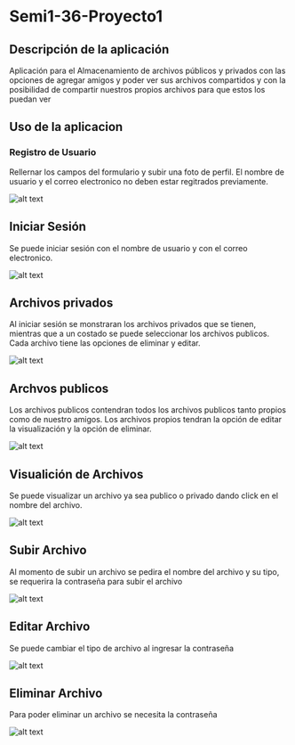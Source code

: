 # Semi1-36-Proyecto1

## Descripción de la aplicación
Aplicación para el Almacenamiento de archivos públicos y 
privados con las opciones de agregar amigos y poder ver sus archivos compartidos y con la 
posibilidad de compartir nuestros propios archivos para que estos los puedan ver

## Uso de la aplicacion

### Registro de Usuario

Rellernar los campos del formulario y subir una foto de perfil. El nombre de usuario y el correo electronico no deben estar regitrados previamente.

![alt text](Manuales/signup.png?raw=true)

## Iniciar Sesión

Se puede iniciar sesión con el nombre de usuario y con el correo electronico.

![alt text](Manuales/login.png?raw=true)

## Archivos privados

Al iniciar sesión se monstraran los archivos privados que se tienen, mientras que a un costado se puede seleccionar los archivos publicos.
Cada archivo tiene las opciones de eliminar y editar.

![alt text](Manuales/main.png?raw=true)

## Archvos publicos

Los archivos publicos contendran todos los archivos publicos tanto propios como de nuestro amigos. Los archivos propios tendran la opción de editar la visualización y la opción de eliminar.


![alt text](Manuales/public.png?raw=true)

## Visualición de Archivos

Se puede visualizar un archivo ya sea publico o privado dando click en el nombre del archivo.

![alt text](Manuales/preview.png?raw=true)

## Subir Archivo

Al momento de subir un archivo se pedira el nombre del archivo y su tipo, se requerira la contraseña para subir el archivo

![alt text](Manuales/upload.png?raw=true)

## Editar Archivo

Se puede cambiar el tipo de archivo al ingresar la contraseña

![alt text](Manuales/edit.png?raw=true)

## Eliminar Archivo

Para poder eliminar un archivo se necesita la contraseña

![alt text](Manuales/delete.png?raw=true)
